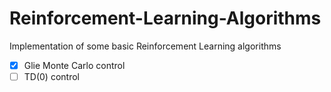 # Reinforcement-Learning-Algorithms
Implementation of some basic Reinforcement Learning algorithms

- [x] Glie Monte Carlo control  
- [ ] TD(0) control
